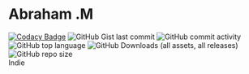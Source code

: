 # Abraham .M
[![Codacy Badge](https://app.codacy.com/project/badge/Grade/e14b3990d3da49748268bb8215e156c0)](https://app.codacy.com/gh/abummoja/File-Studio/dashboard?utm_source=gh&utm_medium=referral&utm_content=&utm_campaign=Badge_grade)
![GitHub Gist last commit](https://img.shields.io/github/gist/last-commit/2cdaf50b908d6926dca73d6e5040972b)
![GitHub commit activity](https://img.shields.io/github/commit-activity/t/abummoja/File-Studio?style=flat)
![GitHub top language](https://img.shields.io/github/languages/top/abummoja/File-Studio?style=plastic)
![GitHub Downloads (all assets, all releases)](https://img.shields.io/github/downloads/abummoja/File-Studio/total?style=flat-square)
![GitHub repo size](https://img.shields.io/github/repo-size/abummoja/File-Studio?label=File-Studio)
</br>Indie

<!--
**abummoja/abummoja** is a ✨ _special_ ✨ repository because its `README.md` (this file) appears on your GitHub profile.

Here are some ideas to get you started:

- 🔭 I’m currently working on ...
- 🌱 I’m currently learning ...
- 👯 I’m looking to collaborate on ...
- 🤔 I’m looking for help with ...
- 💬 Ask me about ...
- 📫 How to reach me: ...
- 😄 Pronouns: ...
- ⚡ Fun fact: ...
-->
